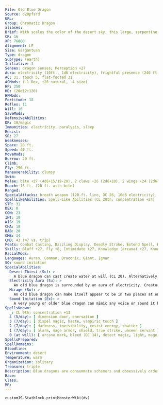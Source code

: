 ```yaml
---
File: Old Blue Dragon
Source: d20pfsrd
URL: 
Group: Chromatic Dragon
aliases: 
Brief: With scales the color of the desert sky, this large, serpentine dragon moves with an unsettling grace.
CR: 16
XP: 76800
Alignment: LE
Size: Gargantuan
Type: dragon
SubType: (earth)
Initiative: 3
Senses: dragon senses; Perception +27
Aura: electricity (10ft., 1d6 electricity), frightful presence (240 ft., DC 24)
AC: 31, touch 5, flat-footed 31
ACMods: (-1 Dex, +26 natural, -4 size)
HP: 250
HD: (20d12+120)
HPMods: 
Fortitude: 18
Reflex: 11
Will: 16
SaveMods: 
DefensiveAbilities: 
DR: 10/magic
Immunities: electricity, paralysis, sleep
Resist: 
SR: 27
Weaknesses: 
Space: 20 ft.
Speed: 40 ft.
MoveMods: 
Burrow: 20 ft.
Climb: 
Fly: 250 ft.
Maneuverability: clumsy
Swim: 
Melee: bite +27 (4d6+15/19-20), 2 claws +26 (2d8+10), 2 wings +24 (2d6+5), tail slap +24 (2d8+15)
Reach: 15 ft. (20 ft. with bite)
Ranged: 
SpecialAttacks: breath weapon (120-ft. line, DC 26, 16d8 electricity), crush (Medium creatures, DC 26, 4d6+15), desert thirst (DC 26), mirage, tail sweep (Small creatures, DC 26, 2d6+15)
SpellLikeAbilities: Spell-Like Abilities (CL 20th; concentration +24)  At will-ghost sound (DC 14), hallucinatory terrain (DC 18), minor image (DC 16), ventriloquism (DC 15)
STR: 31
DEX: 8
CON: 23
INT: 18
WIS: 19
CHA: 18
BAB: 20
CMB: 34
CMD: 43 (47 vs. trip)
Feats: Combat Casting, Dazzling Display, Deadly Stroke, Extend Spell, Hover, Improved Critical (bite), Improved Initiative, Multiattack, Shatter Defenses, Weapon Focus (bite)
Skills: Bluff +27, Fly +8, Intimidate +27, Knowledge (arcana) +27, Knowledge (geography) +27, Knowledge (local) +27, Perception +27, Spellcraft +27, Stealth +10, Survival +27
RacialMods: 
Languages: Auran, Common, Draconic, Giant, Ignan
SQ: sound imitation
SpecialAbilities:
  Desert Thirst (Su): >
    A blue dragon can cast create water at will (CL 20). Alternatively, it can destroy an equal amount of liquid in a 10-foot burst. Unattended liquids are instantly reduced to sand. Liquid-based magic items (such as potions) and items in a creature's possession must succeed on a Will save (DC 26) or be destroyed.
  Electricity Aura (Su): >
    An old blue dragon is surrounded by an aura of electricity. Creatures within 10 feet take 1d6 points of electricity damage at the beginning of the dragon's turn.
  Mirage (Su): >
    An old blue dragon can make itself appear to be in two places at once as a free action for 20 rounds per day. This ability functions as project image but the dragon can use its breath weapon through the mirage.
  Sound Imitation (Ex): >
    A very young or older blue dragon can mimic any voice or sound it has heard by making a successful Bluff check against a listener's Sense Motive check.
SpellsKnown:
  _: CL 9th; concentration +13
  4 (5/day): [ dimension door, enervation ]
  3 (7/day): [ dispel magic, haste, vampiric touch ]
  2 (7/day): [ darkness, invisibility, resist energy, shatter ]
  1 (7/day): [ alarm, mage armor, shield, true strike, unseen servant ]
  0 (at will): [ arcane mark, bleed (DC 14), detect magic, light, mage hand, mending, read magic, resistance ]
SpellsPrepared: 
SpellDomains: 
Bloodline: 
Environment: desert
Temperature: warm
Organization: solitary
Treasure: triple
Description: Blue dragons are consummate schemers and obsessively orderly. In combat, blue dragons prefer to surprise foes if possible, and are not above retreating if the odds turn against them. They prefer to lair near those that they control, sometimes even within the confines of a city.
Race: 
Class: 
MR: 
---
```

```dataviewjs
customJS.Statblock.printMonsterWiki(dv)
```
